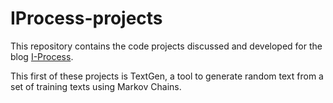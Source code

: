 IProcess-projects
=================
This repository contains the code projects discussed and developed for
the blog [I-Process](http://lsiemens.github.io).

This first of these projects is TextGen, a tool to generate random text
from a set of training texts using Markov Chains.
